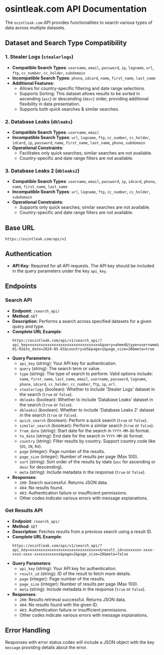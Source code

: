 # osintleak.com API Documentation

The `osintleak.com` API provides functionalities to search various types of data across multiple datasets.

## Dataset and Search Type Compatibility

### 1. Stealer Logs (`stealerlogs`)
- **Compatible Search Types**: `username`, `email`, `password`, `ip`, `logname`, `url`, `ftp`, `cc_number`, `cc_holder`, `subdomain`
- **Incompatible Search Types**: `phone`, `idcard`, `name`, `first_name`, `last_name`
- **Additional Features**:
  - Allows for country-specific filtering and date range selections.
  - Supports Sorting: This dataset allows results to be sorted in ascending (`asc`) or descending (`desc`) order, providing additional flexibility in data presentation.
  - Supports both quick searches & similar searches.

### 2. Database Leaks (`dbleaks`)
- **Compatible Search Types**: `username`, `email`
- **Incompatible Search Types**: `url`, `logname`, `ftp`, `cc_number`, `cc_holder`, `idcard`, `ip`, `password`, `name`, `first_name`, `last_name`, `phone`, `subdomain`
- **Operational Constraints**:
  - Facilitates only quick searches; similar searches are not available.
  - Country-specific and date range filters are not available.

### 3. Database Leaks 2 (`dbleaks2`)
- **Compatible Search Types**: `username`, `email`, `password`, `ip`, `idcard`, `phone`, `name`, `first_name`, `last_name`
- **Incompatible Search Types**: `url`, `logname`, `ftp`, `cc_number`, `cc_holder`, `subdomain`
- **Operational Constraints**:
  - Supports only quick searches; similar searches are not available.
  - Country-specific and date range filters are not available.

## Base URL
`https://osintleak.com/api/v1`

## Authentication
- **API Key**: Required for all API requests. The API key should be included in the query parameters under the key `api_key`.

## Endpoints

### Search API
- **Endpoint**: `/search_api/`
- **Method**: `GET`
- **Description**: Performs a search across specified datasets for a given query and type.
- **Complete URL Example**:
  ```
  https://osintleak.com/api/v1/search_api/?api_key=xxxxxxxxxxxxxxxxxxxxxxxxxxxxxxxx&query=ahmed&type=username&stealerlogs=true&dbleaks=true&dbleaks2=true&quick_search=true&similar_search=false&from_date=2024-01-01&to_date=2024-05-01&country=US&page=1&page_size=20&meta=true
  ```
- **Query Parameters**:
  - `api_key` (string): Your API key for authentication.
  - `query` (string): The search term or value.
  - `type` (string): The type of search to perform. Valid options include: `name`, `first_name`, `last_name`, `email`, `username`, `password`, `logname`, `phone`, `idcard`, `cc_holder`, `cc_number`, `ftp`, `ip`, `url`.
  - `stealerlogs` (boolean): Whether to include 'Stealer Logs' dataset in the search (`true` or `false`).
  - `dbleaks` (boolean): Whether to include 'Database Leaks' dataset in the search (`true` or `false`).
  - `dbleaks2` (boolean): Whether to include 'Database Leaks 2' dataset in the search (`true` or `false`).
  - `quick_search` (boolean): Perform a quick search (`true` or `false`).
  - `similar_search` (boolean): Perform a similar search (`true` or `false`).
  - `from_date` (string): Start date for the search in `YYYY-MM-DD` format.
  - `to_date` (string): End date for the search in `YYYY-MM-DD` format.
  - `country` (string): Filter results by country. Support country code like (`US`, `IN`, `RU`).
  - `page` (integer): Page number of the results.
  - `page_size` (integer): Number of results per page (Max 100).
  - `sort` (string): Sort order of the results by idate (`asc` for ascending or `desc` for descending).
  - `meta` (string): Include metadata in the response (`true` or `false`).
- **Responses**:
  - `200`: Search successful. Returns JSON data.
  - `404`: No results found.
  - `403`: Authentication failure or insufficient permissions.
  - Other codes indicate various errors with message explanations.

### Get Results API
- **Endpoint**: `/search_api/`
- **Method**: `GET`
- **Description**: Fetches results from a previous search using a result ID.
- **Complete URL Example**:
  ```
  https://osintleak.com/api/v1/search_api/?api_key=xxxxxxxxxxxxxxxxxxxxxxxxxxxxxxxx&result_id=xxxxxxxx-xxxx-xxxx-xxxx-xxxxxxxxxxxx&page=2&page_size=20&meta=false
  ```
- **Query Parameters**:
  - `api_key` (string): Your API key for authentication.
  - `result_id` (string): ID of the result to fetch more details.
  - `page` (integer): Page number of the results.
  - `page_size` (integer): Number of results per page (Max 100).
  - `meta` (string): Include metadata in the response (`true` or `false`).
- **Responses**:
  - `200`: Results retrieval successful. Returns JSON data.
  - `404`: No results found with the given ID.
  - `403`: Authentication failure or insufficient permissions.
  - Other codes indicate various errors with message explanations.

## Error Handling
Responses with error status codes will include a JSON object with the key `message` providing details about the error.